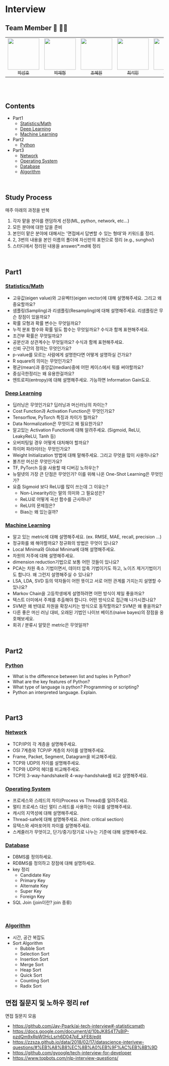 # Interview  

## Team Member  🙋‍ 🙋‍♂️ 

<table>
  <tr>
    <td align="center">
      <a href="https://github.com/naem1023">
        <img src="https://avatars.githubusercontent.com/u/11407756?v=4" width="100px;" alt=""/>
        <br />
        <sub>박성호</sub>
      </a>
    </td>
    <td align="center">
      <a href="https://github.com/Jay-Ppark">
        <img src="https://avatars.githubusercontent.com/u/29303223?v=4" width="100px;" alt=""/>
        <br />
        <sub>박재형</sub>
      </a>
    </td>
    <td align="center">
      <a href="https://github.com/sala0320">
        <img src="https://avatars.githubusercontent.com/u/49435163?v=4" width="100px;" alt=""/>
        <br />
        <sub>조혜원</sub>
      </a>
    </td>
    <td align="center">
      <a href="https://github.com/RockMiin">
        <img src="https://avatars.githubusercontent.com/u/52374789?v=4" width="100px;" alt=""/>
        <br />
        <sub>최석민</sub>
      </a>
    </td>
    <td align="center">
      <a href="https://github.com/Junhyuk93">
        <img src="https://avatars.githubusercontent.com/u/61610411?v=4" width="100px;" alt=""/>
        <br />
        <sub>박준혁</sub>
      </a>
    </td>
    <td align="center">
      <a href="https://github.com/hanlyang0522">
        <img src="https://avatars.githubusercontent.com/u/67934041?v=4" width="100px;" alt=""/>
        <br />
        <sub>박범수</sub>
      </a>
    </td>
    <td align="center">
      <a href="https://github.com/GunwooHan">
        <img src="https://avatars.githubusercontent.com/u/76226252?v=4" width="100px;" alt=""/>
        <br />
        <sub>한건우</sub>
      </a>
    </td>
  </tr>
  <tr>
<!--     <td align="center">
      <img src="http://mazassumnida.wtf/api/mini/generate_badge?boj=pch1656">
    </td>
    <td align="center">
      <img src="http://mazassumnida.wtf/api/mini/generate_badge?boj=tph01198">
    </td>
    <td align="center">
      <img src="http://mazassumnida.wtf/api/mini/generate_badge?boj=procdso">
    </td>
    <td align="center">
      <img src="http://mazassumnida.wtf/api/mini/generate_badge?boj=gkdms325">
    </td>
    <td align="center">
      <img src="http://mazassumnida.wtf/api/mini/generate_badge?boj=tph01198">
    </td>
    <td align="center">
      <img src="http://mazassumnida.wtf/api/mini/generate_badge?boj=tph01198">
    </td>
    <td align="center">
      <img src="http://mazassumnida.wtf/api/mini/generate_badge?boj=tph01198"> -->
    </td>
  </tr>
</table>
<br>  

<br>

## Contents
* Part1
    * [Statistics/Math](#statistics/math)  
    * [Deep Learning](#deep-learning)  
    * [Machine Learning](#machine-learning)  
* Part2  
    * [Python](#python)  
* Part3
    * [Network](#network)  
    * [Operating System](#operating-system)
    * [Database](#database)
    * [Algorithm](#algorithm)
<br>

## Study Process
매주 아래의 과정을 반복

1. 각자 맡을 분야를 랜덤하게 선정(ML, python, network, etc...)
2. 모든 분야에 대한 답을 준비
3. 본인이 맡은 분야에 대해서는 '면접에서 답변할 수 있는 형태'와 키워드를 정리.
4. 2, 3번의 내용을 본인 이름의 폴더에 자신만의 표현으로 정리 
(e.g., sungho/)
5. 스터디에서 정리된 내용을 answer/*.md에 정리
<br>

## Part1  
### [Statistics/Math](./answers/statistics-math.md)  

* 고유값(eigen value)와 고유벡터(eigen vector)에 대해 설명해주세요. 그리고 왜 중요할까요?  
* 샘플링(Sampling)과 리샘플링(Resampling)에 대해 설명해주세요. 리샘플링은 무슨 장점이 있을까요?  
* 확률 모형과 확률 변수는 무엇일까요?  
* 누적 분포 함수와 확률 밀도 함수는 무엇일까요? 수식과 함께 표현해주세요.  
* 조건부 확률은 무엇일까요?  
* 공분산과 상관계수는 무엇일까요? 수식과 함께 표현해주세요.  
* 신뢰 구간의 정의는 무엇인가요?  
* p-value를 모르는 사람에게 설명한다면 어떻게 설명하실 건가요?  
* R square의 의미는 무엇인가요?  
* 평균(mean)과 중앙값(median)중에 어떤 케이스에서 뭐를 써야할까요?  
* 중심극한정리는 왜 유용한걸까요?  
* 엔트로피(entropy)에 대해 설명해주세요. 가능하면 Information Gain도요.  

### [Deep Learning](./answers/deep-learning.md)  

* 딥러닝은 무엇인가요? 딥러닝과 머신러닝의 차이는?  
* Cost Function과 Activation Function은 무엇인가요?  
* Tensorflow, PyTorch 특징과 차이가 뭘까요?  
* Data Normalization은 무엇이고 왜 필요한가요?  
* 알고있는 Activation Function에 대해 알려주세요. (Sigmoid, ReLU, LeakyReLU, Tanh 등)  
* 오버피팅일 경우 어떻게 대처해야 할까요?  
* 하이퍼 파라미터는 무엇인가요?  
* Weight Initialization 방법에 대해 말해주세요. 그리고 무엇을 많이 사용하나요?  
* 볼츠만 머신은 무엇인가요?  
* TF, PyTorch 등을 사용할 때 디버깅 노하우는?  
* 뉴럴넷의 가장 큰 단점은 무엇인가? 이를 위해 나온 One-Shot Learning은 무엇인가?  
* 요즘 Sigmoid 보다 ReLU를 많이 쓰는데 그 이유는?  
  * Non-Linearity라는 말의 의미와 그 필요성은?  
  * ReLU로 어떻게 곡선 함수를 근사하나?  
  * ReLU의 문제점은?  
  * Bias는 왜 있는걸까?  

### [Machine Learning](./answers/machine-learning.md)  

* 알고 있는 metric에 대해 설명해주세요. (ex. RMSE, MAE, recall, precision ...)  
* 정규화를 왜 해야할까요? 정규화의 방법은 무엇이 있나요?  
* Local Minima와 Global Minima에 대해 설명해주세요.  
* 차원의 저주에 대해 설명해주세요.  
* dimension reduction기법으로 보통 어떤 것들이 있나요?  
* PCA는 차원 축소 기법이면서, 데이터 압축 기법이기도 하고, 노이즈 제거기법이기도 합니다. 왜 그런지 설명해주실 수 있나요?  
* LSA, LDA, SVD 등의 약자들이 어떤 뜻이고 서로 어떤 관계를 가지는지 설명할 수 있나요?  
* Markov Chain을 고등학생에게 설명하려면 어떤 방식이 제일 좋을까요?  
* 텍스트 더미에서 주제를 추출해야 합니다. 어떤 방식으로 접근해 나가시겠나요?  
* SVM은 왜 반대로 차원을 확장시키는 방식으로 동작할까요? SVM은 왜 좋을까요?  
* 다른 좋은 머신 러닝 대비, 오래된 기법인 나이브 베이즈(naive bayes)의 장점을 옹호해보세요.  
* 회귀 / 분류시 알맞은 metric은 무엇일까?  

<br>

## Part2
### [Python](./answers/python.md)  

* What is the difference between list and tuples in Python?  
* What are the key features of Python?  
* What type of language is python? Programming or scripting?  
* Python an interpreted language. Explain.  

<br>

## Part3
### [Network](./answers/network.md)  

* TCP/IP의 각 계층을 설명해주세요.  
* OSI 7계층와 TCP/IP 계층의 차이를 설명해주세요.  
* Frame, Packet, Segment, Datagram을 비교해주세요.  
* TCP와 UDP의 차이를 설명해주세요.  
* TCP와 UDP의 헤더를 비교해주세요.  
* TCP의 3-way-handshake와 4-way-handshake를 비교 설명해주세요.  

### [Operating System](./answers/operatingsystem.md)  

* 프로세스와 스레드의 차이(Process vs Thread)를 알려주세요.  
* 멀티 프로세스 대신 멀티 스레드를 사용하는 이유를 설명해주세요.  
* 캐시의 지역성에 대해 설명해주세요.  
* Thread-safe에 대해 설명해주세요. (hint: critical section)  
* 뮤텍스와 세마포어의 차이를 설명해주세요.  
* 스케줄러가 무엇이고, 단기/중기/장기로 나누는 기준에 대해 설명해주세요.  

### [Database](./answers/database.md)  

* DBMS를 정의하세요.
* RDBMS를 정의하고 장점에 대해 설명하세요.  
* key 정리
    * Candidate Key  
    * Primary Key  
    * Alternate Key  
    * Super Key  
    * Foreign Key  
* SQL Join (join이란? join 종류)
<br>

### [Algorithm](./answers/algorithm.md)
* 시간, 공간 복잡도  
* Sort Algorithm  
    * Bubble Sort  
    * Selection Sort  
    * Insertion Sort  
    * Merge Sort  
    * Heap Sort  
    * Quick Sort  
    * Counting Sort  
    * Radix Sort  

## 면접 질문지 및 노하우 정리 ref
면접 질문지 모음

- https://github.com/Jay-Ppark/ai-tech-interview#-statisticsmath
- https://docs.google.com/document/d/10bJK8S4T7sBIP-pzdQm9xRpW0HcLsrh6D047pE_kFE8/edit
- https://zzsza.github.io/data/2018/02/17/datascience-interivew-questions/#%EB%A8%B8%EC%8B%A0%EB%9F%AC%EB%8B%9D
- https://github.com/gyoogle/tech-interview-for-developer
- https://www.topbots.com/nlp-interview-questions/
